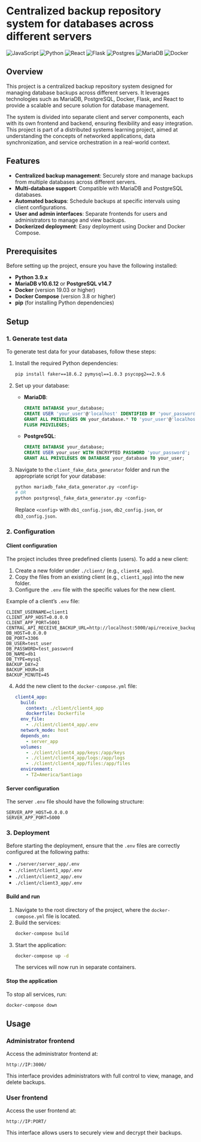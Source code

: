 # Centralized backup repository system for databases across different servers

![JavaScript](https://img.shields.io/badge/javascript-%23323330.svg?style=for-the-badge&logo=javascript&logoColor=%23F7DF1E)
![Python](https://img.shields.io/badge/python-3670A0?style=for-the-badge&logo=python&logoColor=ffdd54)
![React](https://img.shields.io/badge/react-%2320232a.svg?style=for-the-badge&logo=react&logoColor=%2361DAFB)
![Flask](https://img.shields.io/badge/flask-%23000.svg?style=for-the-badge&logo=flask&logoColor=white)
![Postgres](https://img.shields.io/badge/postgres-%23316192.svg?style=for-the-badge&logo=postgresql&logoColor=white)
![MariaDB](https://img.shields.io/badge/MariaDB-003545?style=for-the-badge&logo=mariadb&logoColor=white)
![Docker](https://img.shields.io/badge/docker-%230db7ed.svg?style=for-the-badge&logo=docker&logoColor=white)

## Overview

This project is a centralized backup repository system designed for managing database backups across different servers. It leverages technologies such as MariaDB, PostgreSQL, Docker, Flask, and React to provide a scalable and secure solution for database management. 

The system is divided into separate client and server components, each with its own frontend and backend, ensuring flexibility and easy integration. This project is part of a distributed systems learning project, aimed at understanding the concepts of networked applications, data synchronization, and service orchestration in a real-world context.

## Features

- **Centralized backup management**: Securely store and manage backups from multiple databases across different servers.
- **Multi-database support**: Compatible with MariaDB and PostgreSQL databases.
- **Automated backups**: Schedule backups at specific intervals using client configurations.
- **User and admin interfaces**: Separate frontends for users and administrators to manage and view backups.
- **Dockerized deployment**: Easy deployment using Docker and Docker Compose.

## Prerequisites

Before setting up the project, ensure you have the following installed:

- **Python 3.9.x**
- **MariaDB v10.6.12** or **PostgreSQL v14.7**
- **Docker** (version 19.03 or higher)
- **Docker Compose** (version 3.8 or higher)
- **pip** (for installing Python dependencies)

## Setup

### 1. Generate test data

To generate test data for your databases, follow these steps:

1. Install the required Python dependencies:
   ```bash
   pip install faker==18.6.2 pymysql==1.0.3 psycopg2==2.9.6
   ```

2. Set up your database:
   - **MariaDB**:
     ```sql
     CREATE DATABASE your_database;
     CREATE USER 'your_user'@'localhost' IDENTIFIED BY 'your_password';
     GRANT ALL PRIVILEGES ON your_database.* TO 'your_user'@'localhost';
     FLUSH PRIVILEGES;
     ```
   - **PostgreSQL**:
     ```sql
     CREATE DATABASE your_database;
     CREATE USER your_user WITH ENCRYPTED PASSWORD 'your_password';
     GRANT ALL PRIVILEGES ON DATABASE your_database TO your_user;
     ```

3. Navigate to the `client_fake_data_generator` folder and run the appropriate script for your database:
   ```bash
   python mariadb_fake_data_generator.py <config>
   # OR
   python postgresql_fake_data_generator.py <config>
   ```
   Replace `<config>` with `db1_config.json`, `db2_config.json`, or `db3_config.json`.

### 2. Configuration

#### Client configuration

The project includes three predefined clients (users). To add a new client:

1. Create a new folder under `./client/` (e.g., `client4_app`).
2. Copy the files from an existing client (e.g., `client1_app`) into the new folder.
3. Configure the `.env` file with the specific values for the new client.

Example of a client’s `.env` file:
```env
CLIENT_USERNAME=client1
CLIENT_APP_HOST=0.0.0.0
CLIENT_APP_PORT=5001
CENTRAL_API_RECEIVE_BACKUP_URL=http://localhost:5000/api/receive_backup
DB_HOST=0.0.0.0
DB_PORT=3306
DB_USER=test_user
DB_PASSWORD=test_password
DB_NAME=db1
DB_TYPE=mysql
BACKUP_DAY=2
BACKUP_HOUR=18
BACKUP_MINUTE=45
```

4. Add the new client to the `docker-compose.yml` file:
   ```yaml
   client4_app:
     build:
       context: ./client/client4_app
       dockerfile: Dockerfile
     env_file:
       - ./client/client4_app/.env
     network_mode: host
     depends_on:
       - server_app
     volumes:
       - ./client/client4_app/keys:/app/keys
       - ./client/client4_app/logs:/app/logs
       - ./client/client4_app/files:/app/files
     environment:
       - TZ=America/Santiago
   ```

#### Server configuration

The server `.env` file should have the following structure:
```env
SERVER_APP_HOST=0.0.0.0
SERVER_APP_PORT=5000
```

### 3. Deployment

Before starting the deployment, ensure that the `.env` files are correctly configured at the following paths:
- `./server/server_app/.env`
- `./client/client1_app/.env`
- `./client/client2_app/.env`
- `./client/client3_app/.env`

#### Build and run

1. Navigate to the root directory of the project, where the `docker-compose.yml` file is located.
2. Build the services:
   ```bash
   docker-compose build
   ```
3. Start the application:
   ```bash
   docker-compose up -d
   ```
   The services will now run in separate containers.

#### Stop the application

To stop all services, run:
```bash
docker-compose down
```

## Usage

### Administrator frontend

Access the administrator frontend at:
```
http://IP:3000/
```
This interface provides administrators with full control to view, manage, and delete backups.

### User frontend

Access the user frontend at:
```
http://IP:PORT/
```
This interface allows users to securely view and decrypt their backups.
